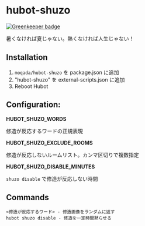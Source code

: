 # hubot-shuzo

[![Greenkeeper badge](https://badges.greenkeeper.io/moqada/hubot-shuzo.svg)](https://greenkeeper.io/)

暑くなければ夏じゃない。熱くなければ人生じゃない！

## Installation

1. `moqada/hubot-shuzo` を package.json に追加
2. "hubot-shuzo" を external-scripts.json に追加
4. Reboot Hubot

## Configuration:

**HUBOT_SHUZO_WORDS**

修造が反応するワードの正規表現

**HUBOT_SHUZO_EXCLUDE_ROOMS**

修造が反応しないルームリスト。カンマ区切りで複数指定

**HUBOT_SHUZO_DISABLE_MINUTES**

`shuzo disable` で修造が反応しない時間

## Commands

```
<修造が反応するワード> - 修造画像をランダムに返す
hubot shuzo disable - 修造を一定時間黙らせる
```
